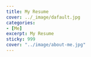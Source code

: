 ```yaml
---
title: My Resume
cover: ../_image/dafault.jpg
categories: 
- [Me]
excerpt: My Resume
sticky: 999
cover: "../image/about-me.jpg"
---
```

